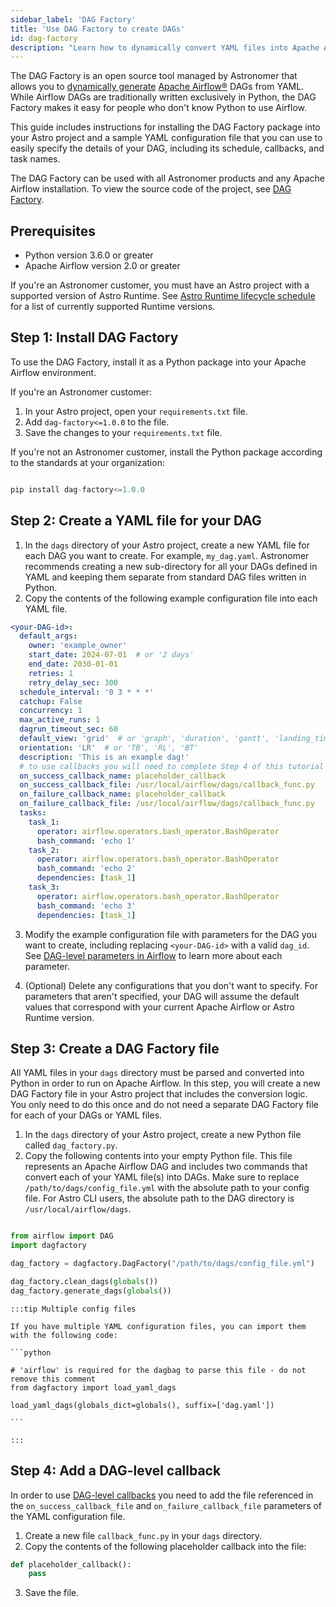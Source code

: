 ```yaml
---
sidebar_label: 'DAG Factory'
title: 'Use DAG Factory to create DAGs'
id: dag-factory
description: "Learn how to dynamically convert YAML files into Apache Airflow® DAGs with the DAG Factory, an open source project that makes creating DAGs easy."
---
```


The DAG Factory is an open source tool managed by Astronomer that allows you to [dynamically generate](dynamically-generating-dags.md) [Apache Airflow®](https://airflow.apache.org/) DAGs from YAML. While Airflow DAGs are traditionally written exclusively in Python, the DAG Factory makes it easy for people who don't know Python to use Airflow.

This guide includes instructions for installing the DAG Factory package into your Astro project and a sample YAML configuration file that you can use to easily specify the details of your DAG, including its schedule, callbacks, and task names.

The DAG Factory can be used with all Astronomer products and any Apache Airflow installation. To view the source code of the project, see [DAG Factory](https://github.com/astronomer/dag-factory).

## Prerequisites

- Python version 3.6.0 or greater
- Apache Airflow version 2.0 or greater

If you're an Astronomer customer, you must have an Astro project with a supported version of Astro Runtime. See [Astro Runtime lifecycle schedule](https://www.astronomer.io/docs/astro/runtime-version-lifecycle-policy#astro-runtime-lifecycle-schedule) for a list of currently supported Runtime versions.

## Step 1: Install DAG Factory

To use the DAG Factory, install it as a Python package into your Apache Airflow environment.

If you're an Astronomer customer:

1. In your Astro project, open your `requirements.txt` file.
2. Add `dag-factory<=1.0.0` to the file.
3. Save the changes to your `requirements.txt` file.

If you're not an Astronomer customer, install the Python package according to the standards at your organization:

```python

pip install dag-factory<=1.0.0

```

## Step 2: Create a YAML file for your DAG

1. In the `dags` directory of your Astro project, create a new YAML file for each DAG you want to create. For example, `my_dag.yaml`. Astronomer recommends creating a new sub-directory for all your DAGs defined in YAML and keeping them separate from standard DAG files written in Python.
2. Copy the contents of the following example configuration file into each YAML file.

```YAML
<your-DAG-id>:
  default_args:
    owner: 'example_owner'
    start_date: 2024-07-01  # or '2 days'
    end_date: 2030-01-01
    retries: 1
    retry_delay_sec: 300
  schedule_interval: '0 3 * * *'
  catchup: False
  concurrency: 1
  max_active_runs: 1
  dagrun_timeout_sec: 60
  default_view: 'grid'  # or 'graph', 'duration', 'gantt', 'landing_times' (for Run Duration in newer versions)
  orientation: 'LR'  # or 'TB', 'RL', 'BT'
  description: 'This is an example dag!'
  # to use callbacks you will need to complete Step 4 of this tutorial
  on_success_callback_name: placeholder_callback
  on_success_callback_file: /usr/local/airflow/dags/callback_func.py
  on_failure_callback_name: placeholder_callback
  on_failure_callback_file: /usr/local/airflow/dags/callback_func.py
  tasks:
    task_1:
      operator: airflow.operators.bash_operator.BashOperator
      bash_command: 'echo 1'
    task_2:
      operator: airflow.operators.bash_operator.BashOperator
      bash_command: 'echo 2'
      dependencies: [task_1]
    task_3:
      operator: airflow.operators.bash_operator.BashOperator
      bash_command: 'echo 3'
      dependencies: [task_1]

```

3. Modify the example configuration file with parameters for the DAG you want to create, including replacing `<your-DAG-id>` with a valid `dag_id`. See [DAG-level parameters in Airflow](airflow-dag-parameters.md) to learn more about each parameter.

4. (Optional) Delete any configurations that you don't want to specify. For parameters that aren't specified, your DAG will assume the default values that correspond with your current Apache Airflow or Astro Runtime version.

## Step 3: Create a DAG Factory file

All YAML files in your `dags` directory must be parsed and converted into Python in order to run on Apache Airflow. In this step, you will create a new DAG Factory file in your Astro project that includes the conversion logic. You only need to do this once and do not need a separate DAG Factory file for each of your DAGs or YAML files.

1. In the `dags` directory of your Astro project, create a new Python file called `dag_factory.py`.
2. Copy the following contents into your empty Python file. This file represents an Apache Airflow DAG and includes two commands that convert each of your YAML file(s) into DAGs. Make sure to replace `/path/to/dags/config_file.yml` with the absolute path to your config file. For Astro CLI users, the absolute path to the DAG directory is `/usr/local/airflow/dags`. 

```python

from airflow import DAG
import dagfactory

dag_factory = dagfactory.DagFactory("/path/to/dags/config_file.yml")

dag_factory.clean_dags(globals())
dag_factory.generate_dags(globals())

```

    :::tip Multiple config files

    If you have multiple YAML configuration files, you can import them with the following code:

    ```python

    # 'airflow' is required for the dagbag to parse this file - do not remove this comment
    from dagfactory import load_yaml_dags

    load_yaml_dags(globals_dict=globals(), suffix=['dag.yaml'])

    ```

    :::

## Step 4: Add a DAG-level callback

In order to use [DAG-level callbacks](https://www.astronomer.io/docs/learn/error-notifications-in-airflow#airflow-callbacks) you need to add the file referenced in the `on_success_callback_file` and `on_failure_callback_file` parameters of the YAML configuration file.

1. Create a new file `callback_func.py` in your `dags` directory. 
2. Copy the contents of the following placeholder callback into the file:

```python
def placeholder_callback():
    pass
```

3. Save the file.